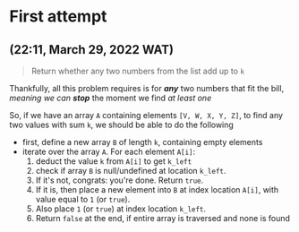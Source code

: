 # First attempt
## (22:11, March 29, 2022 WAT)

> Return whether any two numbers from the list add up to `k`

Thankfully, all this problem requires is for ***any*** two numbers that fit the bill, _meaning we can_ ***stop*** the moment we find _at least one_

So, if we have an array `A` containing elements `[V, W, X, Y, Z]`, to find any two values with sum `k`, we should be able to do the following
- first, define a new array `B` of length `k`, containing empty elements
- iterate over the array `A`. For each element `A[i]`:
	1. deduct the value `k` from `A[i]` to get `k_left`
	2. check if array `B` is null/undefined at location `k_left`.
	3. If it's not, congrats: you're done. Return `true`.
	4. If it is, then place a new element into `B` at index location `A[i]`, with value equal to `1` (or `true`).
	5. Also place `1` (or `true`) at index location `k_left`.
	6. Return `false` at the end, if entire array is traversed and none is found